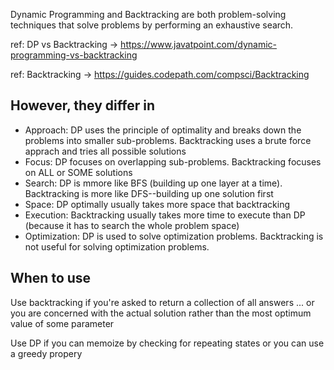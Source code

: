 Dynamic Programming and Backtracking are both problem-solving techniques that solve problems
by performing an exhaustive search.

ref: DP vs Backtracking -> https://www.javatpoint.com/dynamic-programming-vs-backtracking

ref: Backtracking -> https://guides.codepath.com/compsci/Backtracking

However, they differ in
- 
- Approach: DP uses the principle of optimality and breaks down the problems into smaller sub-problems. Backtracking uses a brute force apprach and tries all possible solutions
- Focus: DP focuses on overlapping sub-problems. Backtracking focuses on ALL or SOME solutions
- Search: DP is mmore like BFS (building up one layer at a time). Backtracking is more like DFS--building up one solution first
- Space: DP optimally usually takes more space that backtracking
- Execution: Backtracking usually takes more time to execute than DP (because it has to search the whole problem space)
- Optimization: DP is used to solve optimization problems. Backtracking is not useful for solving optimization problems.

When to use
- 
Use backtracking if you're asked to return a collection of all answers ... or you are concerned with the actual solution rather than the most optimum value of some parameter

Use DP if you can memoize by checking for repeating states or you can use a greedy propery